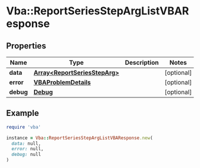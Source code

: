 # Vba::ReportSeriesStepArgListVBAResponse

## Properties

| Name | Type | Description | Notes |
| ---- | ---- | ----------- | ----- |
| **data** | [**Array&lt;ReportSeriesStepArg&gt;**](ReportSeriesStepArg.md) |  | [optional] |
| **error** | [**VBAProblemDetails**](VBAProblemDetails.md) |  | [optional] |
| **debug** | [**Debug**](Debug.md) |  | [optional] |

## Example

```ruby
require 'vba'

instance = Vba::ReportSeriesStepArgListVBAResponse.new(
  data: null,
  error: null,
  debug: null
)
```


